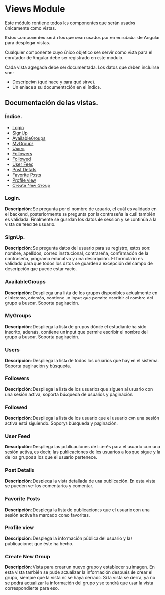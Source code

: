 # Views Module

Este módulo contiene todos los componentes que serán usados únicamente como vistas.

Estos componentes serán los que sean usados por en enrutador de Angular para desplegar vistas.

Cualquier componente cuyo único objetico sea servir como vista para el enrutador de Angular
debe ser registrado en este módulo.

Cada vista agregada debe ser documentada. Los datos que deben incluirse son:

* Descripción (qué hace y para qué sirve).
* Un enlace a su documentación en el índice.

## Documentación de las vistas.

### Índice.

* [Login](#Login)
* [SignUp](#SignUp)
* [AvailableGroups](#AvailableGroups)
* [MyGroups](#MyGroups)
* [Users](#users)
* [Followers](#followers)
* [Followed](#followed)
* [User Feed](#user-feed)
* [Post Details](#post-details)
* [Favorite Posts](#favorite-posts)
* [Profile view](#profile-view)
* [Create New Group](#create-new-group)

### Login.

**Descripción**: Se pregunta por el nombre de usuario, el cuál es validado en el backend, posteriormente se pregunta por la contraseña la cuál también es validada. Finalmente se guardan los datos de session y se continúa a la vista de feed de usuario.

### SignUp.

**Descripción**: Se pregunta datos del usuario para su registro, estos son: nombre, apellidos, correo institucional,
contraseña, confirmación de la contraseña, programa educativo y una descripción. El formulario es validado para que
todos los datos se guarden a excepción del campo de descripción que puede estar vacío.

### AvailableGroups

**Descripción**: Despliega una lista de los grupos disponibles actualmente en el sistema, además, 
contiene un input que permite escribir el nombre del grupo a buscar. Soporta paginación.

### MyGroups

**Descripción**: Despliega la lista de grupos dónde el estudiante ha sido inscrito, además,
contiene un input que permite escribir el nombre del grupo a buscar. Soporta paginación.

### Users

**Descripción**: Despliega la lista de todos los usuarios que hay en el sistema. Soporta paginación
y búsqueda.

### Followers

**Descripción**: Despliega la lista de los usuarios que siguen al usuario con una sesión activa, soporta búsqueda de usuarios
y paginación.

### Followed

**Descripción**: Despliega la lista de los usuario que el usuario con una sesión activa está siguiendo. Soporya búsqueda y
paginación.

### User Feed

**Descripción**: Despliega las publicaciones de interés para el usuario con una sesión activa, es decir, las publicaciones
de los usuarios a los que sigue y la de los grupos a los que el usuario pertenece.

### Post Details

**Descripción**: Desplega la vista detallada de una publicación. En esta vista se pueden ver los comentarios y comentar.

### Favorite Posts

**Descripción**: Desplega la lista de publicaciones que el usuario con una sesión activa ha marcado como favoritas.

### Profile view

**Descripción**: Desplega la información pública del usuario y las publicaciones que éste ha hecho.

### Create New Group

**Descripción**: Vista para crear un nuevo grupo y establecer su imagen. En esta vista también se pude actualizar
la información después de crear el grupo, siempre que la vista no se haya cerrado. Si la vista se cierra,
ya no se podrá actualizar la información del grupo y se tendrá que usar la vista correspondiente para eso.

